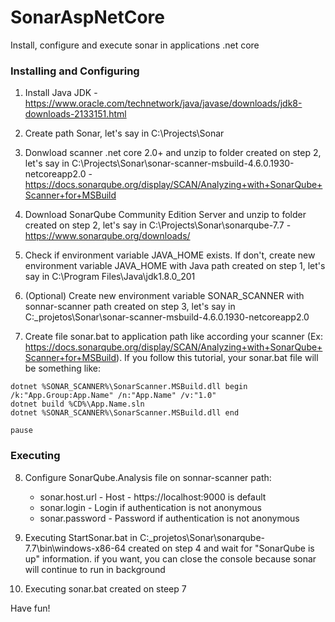 # SonarAspNetCore
Install, configure and execute sonar in applications .net core

### Installing and Configuring

1. Install Java JDK - https://www.oracle.com/technetwork/java/javase/downloads/jdk8-downloads-2133151.html

2. Create path Sonar, let's say in C:\Projects\Sonar

3. Donwload scanner .net core 2.0+ and unzip to folder created on step 2, let's say in C:\Projects\Sonar\sonar-scanner-msbuild-4.6.0.1930-netcoreapp2.0 - https://docs.sonarqube.org/display/SCAN/Analyzing+with+SonarQube+Scanner+for+MSBuild

4. Download SonarQube Community Edition Server and unzip to folder created on step 2, let's say in C:\Projects\Sonar\sonarqube-7.7 - https://www.sonarqube.org/downloads/

5. Check if environment variable JAVA_HOME exists. If don't, create new environment variable JAVA_HOME with Java path created on step 1, let's say in C:\Program Files\Java\jdk1.8.0_201

6. (Optional) Create new environment variable SONAR_SCANNER with sonnar-scanner path created on step 3, let's say in C:\_projetos\Sonar\sonar-scanner-msbuild-4.6.0.1930-netcoreapp2.0

7. Create file sonar.bat to application path like according your scanner (Ex: https://docs.sonarqube.org/display/SCAN/Analyzing+with+SonarQube+Scanner+for+MSBuild). If you follow this tutorial, your sonar.bat file will be something like:

```
dotnet %SONAR_SCANNER%\SonarScanner.MSBuild.dll begin /k:"App.Group:App.Name" /n:"App.Name" /v:"1.0"
dotnet build %CD%\App.Name.sln
dotnet %SONAR_SCANNER%\SonarScanner.MSBuild.dll end

pause
```

###  Executing

8. Configure SonarQube.Analysis file on sonnar-scanner path:
	- sonar.host.url - Host - https://localhost:9000 is default
	- sonar.login - Login if authentication is not anonymous
	- sonar.password - Password if authentication is not anonymous
	
9. Executing StartSonar.bat in C:\_projetos\Sonar\sonarqube-7.7\bin\windows-x86-64 created on step 4 and wait for "SonarQube is up" information. if you want, you can close the console because sonar will continue to run in background

10. Executing sonar.bat created on steep 7

Have fun!
